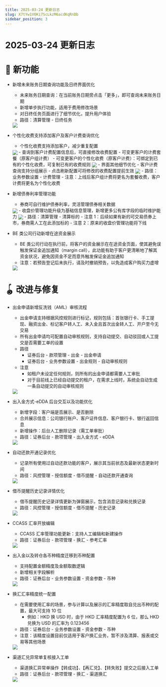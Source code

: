 ```yaml
---
title: 2025-03-24 更新日志
slug: X7tYw1V0Ki7ScLkzM6acdKqRnDb
sidebar_position: 3
---
```



# 2025-03-24 更新日志

# 🎉 新功能

- 新增未来账务日期查询功能及日终界面优化
    - 未来账务日期查询：在当前账务日期旁点击「更多」，即可查询未来账务日期
    - 新增单步执行功能，适用于费用修改场景
    - 对日终任务页面进行了细节优化，提升用户体验
    - 路径：清算管理 - 日终任务
    <img src="/assets/Sqy1be8KyosLCdxll0nckqGsn7c.png" src-width="2846" src-height="1358" align="center"/>

- 个性化收费支持添加客户及客户计费查询优化
    - 个性化收费支持添加客户，减少重复配置
    <img src="/assets/V5T7bKFg4oxmATxD01uc7Zqun7c.png" src-width="2846" src-height="1358" align="center"/>
    - 查询到客户计费配置信息后，可直接修改收费配置
        - 可变更客户的计费套餐（原客户组计费）
        - 可变更客户的个性化收费（原客户计费）：可绑定到已有的个性化收费，可复制已有的收费规则
    <img src="/assets/PApzbfwajowdSYx9McAc7WRDn6e.png" src-width="2846" src-height="1358" align="center"/>
    - 界面其他细节优化
        - 客户计费查询支持分组展示
        - 点击刷新配置可将修改的收费配置提前生效
    <img src="/assets/JbYabY9bWorlxdxaxeHc1yZqn6e.png" src-width="2846" src-height="1358" align="center"/>
    - 路径：业务参数设置 - 计费管理
    - 注意：上线后客户组计费将更名为套餐收费，客户计费将更名为个性化收费

- 新增债券利率管理功能
    - 券商可自行维护债券利率，灵活管理债券相关数据
    <img src="/assets/F89PbAtaboz7PFx4IM5c9ijdnDb.png" src-width="2846" src-height="1358" align="center"/>
    - 收盘价管理功能升级为基础信息管理，新增更多公有库字段的临时维护能力
    <img src="/assets/DKzwbjfTKo0bUYxky9ycqEGsnEg.png" src-width="2846" src-height="1358" align="center"/>
    - 路径：清算管理 - 清算标的
    - 注意 1：后续如果有新的可交易债券上市，券商需人工在此添加标的
    - 注意 2：原来的收盘价管理功能将下线

- BE 类公司行动新增在途资金展示
    - BE 类公司行动在执行前，将客户的资金展示在在途资金页面，使其避免误触发保证金追加通知（margin call），此功能有助于客户更清晰地了解其资金状况，避免因资金不足而意外触发保证金追加通知
    - 注意：若预告登记后未执行，请及时撤销预告，以免造成客户购买力虚增
    <img src="/assets/D9DUb0468oVG3gxiTKzc9FhZnje.png" src-width="2846" src-height="1358" align="center"/>

# 🪀 改进与修复

- 出金申请新增反洗钱（AML）审核流程
    - 出金申请支持根据风控规则进行标记，规则包括：首张银行卡、手工提现、融资出金、标记客户转人工、未入金且首次出金转人工、开户至今无交易
    - 所有出金申请均可配置自动审核规则，支持自动提交、自动驳回或人工提交是否需要工单的设置
    - 路径
        - 证券后台 - 款项管理 - 出金 - 出金申请
        - 证券后台 - 业务参数设置 - 出金规则 - 自动审核规则
    - 注意
        - 如租户未设定任何规则，则所有的出金申请都需要人工审批
        - 对于目前线上已经自动提交的租户，在需求上线时，系统会自动生成一条自动提交的自动审核规则
    <img src="/assets/KpKdbKPhAolWeHxSSP4cPAeHndg.png" src-width="2848" src-height="1322" align="center"/>

- 出入金方式-eDDA 后台交互以及功能优化
    - 新增字段：客户端是否展示、是否删除
    - 合并展示信息：公司银行账户、客户证件信息、客户银行卡、银行返回信息
    - 新增操作：后台人工删除记录（需工单审批）
    - 路径：证券后台 - 款项管理 - 出入金方式 - eDDA
    <img src="/assets/HdECb70ndok7FuxXIHwcEJfLn6d.png" src-width="2846" src-height="1358" align="center"/>

- 自动还款开通记录优化
    - 记录所有使用过自动还款功能的客户，展示其当前状态及最新状态更新时间
    - 路径：风控管理 - 授信额度 - 借币提醒 - 自动还款开通查询
    <img src="/assets/S5QHb0GNUo1FV0xxqa2c0bZwn8r.png" src-width="2848" src-height="1322" align="center"/>

- 借币提醒历史记录详情优化
    - 借币提醒历史记录详情更新为弹窗展示，包含消息记录和兑换记录
    - 路径：风控管理 - 授信额度 - 借币提醒 - 历史记录
    <img src="/assets/KOxtbLA1eomPpNxNs7mcVIEmnXc.png" src-width="2848" src-height="1322" align="center"/>

- CCASS 汇率开放编辑
    - CCASS 汇率管理功能更新：支持人工编辑和新建操作
    - 路径：证券后台 - 款项管理 - 换汇 - 参考汇率
    <img src="/assets/GGUJbfWwJoHjVKxF6egcglNUnB5.png" src-width="2846" src-height="1358" align="center"/>

- 出入金以及转仓各币种精度迁移到币种配置
    - 支持配置金额精度及金额取数逻辑
    - 新增相关字段解析
    - 路径：证券后台 - 业务参数设置 - 资金参数 - 币种
    <img src="/assets/PzYEbsLCKoEMyEx6hPucz2FnnIf.png" src-width="2848" src-height="1340" align="center"/>

- 换汇汇率精度统一配置
    - 在需要使用汇率的场景，参与计算以及展示的汇率精度取自兑出币种的配置，最大可支持 10 位
        - 例如：HKD 换 USD 时，由于 HKD 汇率精度配置为 6 位，那么 HKD 兑换为 USD 的汇率为 0.123456
    - 路径：证券后台 - 业务参数设置 - 资金参数 - 币种
    - 注意：该精度设置目前仅适用于客户换汇业务，暂不涉及清算、报表或交易等其他场景
    <img src="/assets/I4JObLCs2o95iLxULiucZc4AnWf.png" src-width="2848" src-height="1322" align="center"/>

- 渠道汇兑异常单复核接入工单
    - 渠道换汇异常单操作【转成功】、【再汇兑】、【转失败】提交之后接入工单
    - 路径：证券后台 - 款项管理 - 换汇 - 渠道换汇
    <img src="/assets/CGk2biMx2oT3NYxf3ILcTlURnmf.png" src-width="2652" src-height="1544" align="center"/>
    
